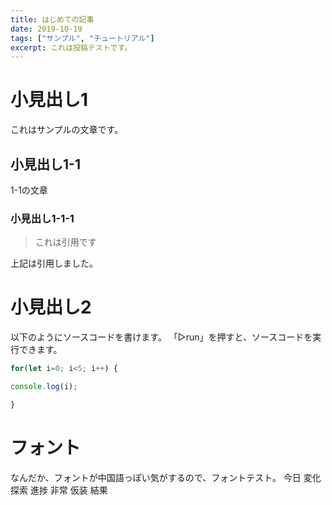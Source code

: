 ```yaml
---
title: はじめての記事
date: 2019-10-19
tags: ["サンプル", "チュートリアル"]
excerpt: これは投稿テストです。
---
```


# 小見出し1
これはサンプルの文章です。

## 小見出し1-1
1-1の文章

### 小見出し1-1-1
> これは引用です

上記は引用しました。

# 小見出し2
以下のようにソースコードを書けます。
「▷run」を押すと、ソースコードを実行できます。
```javascript
for(let i=0; i<5; i++) {

console.log(i);

}
```

# フォント
なんだか、フォントが中国語っぽい気がするので、フォントテスト。
今日
変化
探索
進捗
非常
仮装
結果
